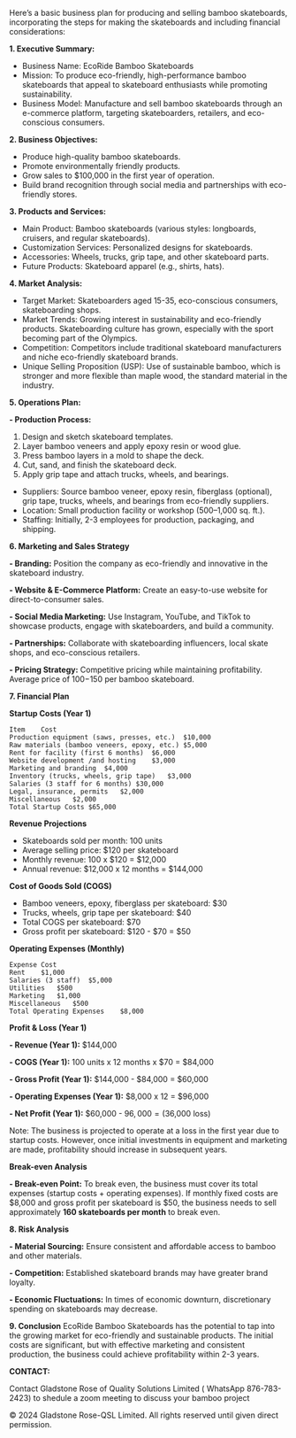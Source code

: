 


Here’s a basic business plan for producing and selling bamboo skateboards, incorporating the steps for making the skateboards and including financial considerations:

**1. Executive Summary:**
- Business Name: EcoRide Bamboo Skateboards
- Mission: To produce eco-friendly, high-performance bamboo skateboards that appeal to skateboard enthusiasts while promoting sustainability.
- Business Model: Manufacture and sell bamboo skateboards through an e-commerce platform, targeting skateboarders, retailers, and eco-conscious consumers.

**2. Business Objectives:**
- Produce high-quality bamboo skateboards.
- Promote environmentally friendly products.
- Grow sales to $100,000 in the first year of operation.
- Build brand recognition through social media and partnerships with eco-friendly stores.

**3. Products and Services:**
- Main Product: Bamboo skateboards (various styles: longboards, cruisers, and regular skateboards).
- Customization Services: Personalized designs for skateboards.
- Accessories: Wheels, trucks, grip tape, and other skateboard parts.
- Future Products: Skateboard apparel (e.g., shirts, hats).

**4. Market Analysis:**
- Target Market: Skateboarders aged 15-35, eco-conscious consumers, skateboarding shops.
- Market Trends: Growing interest in sustainability and eco-friendly products. Skateboarding culture has grown, especially with the sport becoming part of the Olympics.
- Competition: Competitors include traditional skateboard manufacturers and niche eco-friendly skateboard brands.
- Unique Selling Proposition (USP): Use of sustainable bamboo, which is stronger and more flexible than maple wood, the standard material in the industry.

**5. Operations Plan:**

**- Production Process:**

 1. Design and sketch skateboard templates.
 2. Layer bamboo veneers and apply epoxy resin or wood glue.
 3. Press bamboo layers in a mold to shape the deck.
 4. Cut, sand, and finish the skateboard deck.
 5. Apply grip tape and attach trucks, wheels, and bearings.
- Suppliers: Source bamboo veneer, epoxy resin, fiberglass (optional), grip tape, trucks, wheels, and bearings from eco-friendly suppliers.
- Location: Small production facility or workshop (500–1,000 sq. ft.).
- Staffing: Initially, 2-3 employees for production, packaging, and shipping.

**6. Marketing and Sales Strategy**

**- Branding:** Position the company as eco-friendly and innovative in the skateboard industry.

**- Website & E-Commerce Platform:** Create an easy-to-use website for direct-to-consumer sales.

**- Social Media Marketing:** Use Instagram, YouTube, and TikTok to showcase products, engage with skateboarders, and build a community.

**- Partnerships:** Collaborate with skateboarding influencers, local skate shops, and eco-conscious retailers.

**- Pricing Strategy:** Competitive pricing while maintaining profitability. Average price of $100-$150 per bamboo skateboard.

**7. Financial Plan**

**Startup Costs (Year 1)**
```
Item	Cost
Production equipment (saws, presses, etc.)	$10,000
Raw materials (bamboo veneers, epoxy, etc.)	$5,000
Rent for facility (first 6 months)	$6,000
Website development /and hosting	$3,000
Marketing and branding	$4,000
Inventory (trucks, wheels, grip tape)	$3,000
Salaries (3 staff for 6 months)	$30,000
Legal, insurance, permits	$2,000
Miscellaneous	$2,000
Total Startup Costs	$65,000
```
**Revenue Projections**

- Skateboards sold per month: 100 units
- Average selling price: $120 per skateboard
- Monthly revenue: 100 x $120 = $12,000
- Annual revenue: $12,000 x 12 months = $144,000

**Cost of Goods Sold (COGS)**

- Bamboo veneers, epoxy, fiberglass per skateboard: $30
- Trucks, wheels, grip tape per skateboard: $40
- Total COGS per skateboard: $70
- Gross profit per skateboard: $120 - $70 = $50

**Operating Expenses (Monthly)**

```
Expense	Cost
Rent	$1,000
Salaries (3 staff)	$5,000
Utilities	$500
Marketing	$1,000
Miscellaneous	$500
Total Operating Expenses	$8,000
```
**Profit & Loss (Year 1)**

**- Revenue (Year 1):** $144,000

**- COGS (Year 1):** 100 units x 12 months x $70 = $84,000

**- Gross Profit (Year 1):** $144,000 - $84,000 = $60,000

**- Operating Expenses (Year 1):** $8,000 x 12 = $96,000

**- Net Profit (Year 1):** $60,000 - $96,000 = ($36,000 loss)

Note: The business is projected to operate at a loss in the first year due to startup costs. However, once initial investments in equipment and marketing are made, profitability should increase in subsequent years.

**Break-even Analysis**

**- Break-even Point:** To break even, the business must cover its total expenses (startup costs + operating expenses). If monthly fixed costs are $8,000 and gross profit per skateboard is $50, the business needs to sell approximately **160 skateboards per month** to break even.

**8. Risk Analysis**

**- Material Sourcing:** Ensure consistent and affordable access to bamboo and other materials.

**- Competition:** Established skateboard brands may have greater brand loyalty.

**- Economic Fluctuations:** In times of economic downturn, discretionary spending on skateboards may decrease.

**9. Conclusion**
EcoRide Bamboo Skateboards has the potential to tap into the growing market for eco-friendly and sustainable products. The initial costs are significant, but with effective marketing and consistent production, the business could achieve profitability within 2-3 years.

**CONTACT:**

Contact Gladstone Rose of Quality Solutions Limited ( WhatsApp 876-783-2423) to shedule a zoom meeting to discuss your bamboo project

© 2024 Gladstone Rose-QSL Limited. All rights reserved until given direct permission.
